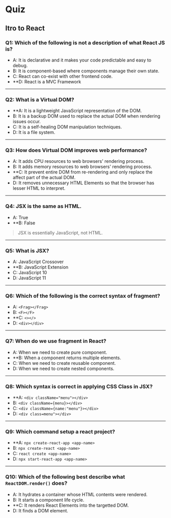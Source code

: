# Quiz

## Itro to React

### Q1: Which of the following is not a description of what React JS is?
- A: It is declarative and it makes your code predictable and easy to debug.
- B: It is component-based where components manage their own state.
- C: React can co-exist with other frontend code.
- **D: React is a MVC Framework
---

### Q2: What is a Virtual DOM?

- **A: It is a lightweight JavaScript representation of the DOM.
- B: It is a backup DOM used to replace the actual DOM when rendering issues occur.
- C: It is a self-healing DOM manipulation techniques.
- D: It is a file system.
---
### Q3: How does Virtual DOM improves web performance?
- A: It adds CPU resources to web browsers' rendering process.
- B: It adds memory resources to web browsers' rendering process.
- **C: It prevent entire DOM from re-rendering and only replace the affect part of the actual DOM.
- D: It removes unnecessary HTML Elements so that the browser has lesser HTML to interpret.
---
### Q4: JSX is the same as HTML.
- A: True
- **B: False

> JSX is essentially JavaScript, not HTML.
---
### Q5: What is JSX?
- A: JavaScript Crossover
- **B: JavaScript Extension
- C: JavaScript 10
- D: JavaScript 11
---
### Q6: Which of the following is the correct syntax of fragment?
- A: `<Frag></Frag>`
- B: `<F></F>`
- **C: `<></>`
- D: `<div></div>`
---
### Q7: When do we use fragment in React?
- A: When we need to create pure component.
- **B: When a component returns multiple elements.
- C: When we need to create reusable component.
- D: When we need to create nested components.
---
### Q8: Which syntax is correct in applying CSS Class in JSX?
- **A: `<div className="menu"></div>`
- B: `<div className={menu}></div>`
- C: `<div className={name:"menu"}></div>`
- D: `<div class=menu"></div>`
---
### Q9: Which command setup a react project?
- **A: `npx create-react-app <app-name>`
- B: `npx create-react <app-name>`
- C: `react create <app-name>`
- D: `npx start-react-app <app-name>`
---
### Q10: Which of the following best describe what `ReactDOM.render()` does?
- A: It hydrates a container whose HTML contents were rendered. 
- B: It starts a component life cycle.
- **C: It renders React Elements into the targetted DOM.
- D: It finds a DOM element.

